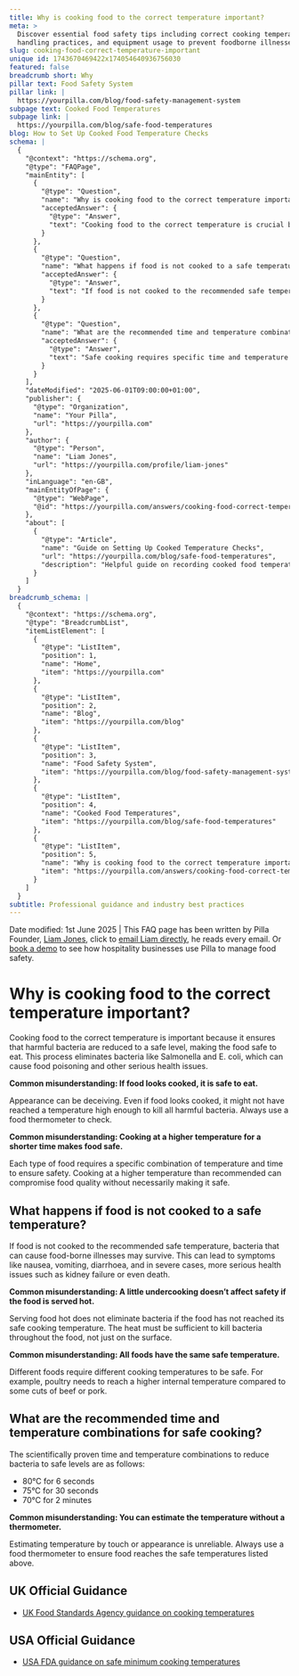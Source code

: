 ```yaml
---
title: Why is cooking food to the correct temperature important?
meta: >
  Discover essential food safety tips including correct cooking temperatures,
  handling practices, and equipment usage to prevent foodborne illnesses.
slug: cooking-food-correct-temperature-important
unique id: 1743670469422x174054640936756030
featured: false
breadcrumb short: Why
pillar text: Food Safety System
pillar link: |
  https://yourpilla.com/blog/food-safety-management-system
subpage text: Cooked Food Temperatures
subpage link: |
  https://yourpilla.com/blog/safe-food-temperatures
blog: How to Set Up Cooked Food Temperature Checks
schema: |
  {
    "@context": "https://schema.org",
    "@type": "FAQPage",
    "mainEntity": [
      {
        "@type": "Question",
        "name": "Why is cooking food to the correct temperature important?",
        "acceptedAnswer": {
          "@type": "Answer",
          "text": "Cooking food to the correct temperature is crucial because it reduces harmful bacteria like Salmonella and E. coli to safe levels, ensuring that the food is safe to consume. This process is essential in preventing food poisoning and other serious health issues."
        }
      },
      {
        "@type": "Question",
        "name": "What happens if food is not cooked to a safe temperature?",
        "acceptedAnswer": {
          "@type": "Answer",
          "text": "If food is not cooked to the recommended safe temperature, harmful bacteria capable of causing food-borne illnesses may survive. This can result in symptoms such as nausea, vomiting, diarrhoea, and in severe cases, it could cause significant health issues including kidney failure or even death."
        }
      },
      {
        "@type": "Question",
        "name": "What are the recommended time and temperature combinations for safe cooking?",
        "acceptedAnswer": {
          "@type": "Answer",
          "text": "Safe cooking requires specific time and temperature combinations scientifically proven to reduce bacteria levels, making food safe to consume. Examples include 80°C for 6 seconds, 75°C for 30 seconds, or 70°C for 2 minutes."
        }
      }
    ],
    "dateModified": "2025-06-01T09:00:00+01:00",
    "publisher": {
      "@type": "Organization",
      "name": "Your Pilla",
      "url": "https://yourpilla.com"
    },
    "author": {
      "@type": "Person",
      "name": "Liam Jones",
      "url": "https://yourpilla.com/profile/liam-jones"
    },
    "inLanguage": "en-GB",
    "mainEntityOfPage": {
      "@type": "WebPage",
      "@id": "https://yourpilla.com/answers/cooking-food-correct-temperature-important"
    },
    "about": [
      {
        "@type": "Article",
        "name": "Guide on Setting Up Cooked Temperature Checks",
        "url": "https://yourpilla.com/blog/safe-food-temperatures",
        "description": "Helpful guide on recording cooked food temperatures and managing food safety using a pre-built Pilla temperature check system."
      }
    ]
  }
breadcrumb_schema: |
  {
    "@context": "https://schema.org",
    "@type": "BreadcrumbList",
    "itemListElement": [
      {
        "@type": "ListItem",
        "position": 1,
        "name": "Home",
        "item": "https://yourpilla.com"
      },
      {
        "@type": "ListItem",
        "position": 2,
        "name": "Blog",
        "item": "https://yourpilla.com/blog"
      },
      {
        "@type": "ListItem",
        "position": 3,
        "name": "Food Safety System",
        "item": "https://yourpilla.com/blog/food-safety-management-system"
      },
      {
        "@type": "ListItem",
        "position": 4,
        "name": "Cooked Food Temperatures",
        "item": "https://yourpilla.com/blog/safe-food-temperatures"
      },
      {
        "@type": "ListItem",
        "position": 5,
        "name": "Why is cooking food to the correct temperature important?",
        "item": "https://yourpilla.com/answers/cooking-food-correct-temperature-important"
      }
    ]
  }
subtitle: Professional guidance and industry best practices
---
```


Date modified: 1st June 2025 | This FAQ page has been written by Pilla Founder, [Liam Jones](https://yourpilla.com/profile/liam-jones), click to [email Liam directly](https://mailto:liam@yourpilla.com/), he reads every email. Or [book a demo](https://calendly.com/pilla/demo) to see how hospitality businesses use Pilla to manage food safety.

# Why is cooking food to the correct temperature important?

Cooking food to the correct temperature is important because it ensures that harmful bacteria are reduced to a safe level, making the food safe to eat. This process eliminates bacteria like Salmonella and E. coli, which can cause food poisoning and other serious health issues.

**Common misunderstanding: If food looks cooked, it is safe to eat.**

Appearance can be deceiving. Even if food looks cooked, it might not have reached a temperature high enough to kill all harmful bacteria. Always use a food thermometer to check.

**Common misunderstanding: Cooking at a higher temperature for a shorter time makes food safe.**

Each type of food requires a specific combination of temperature and time to ensure safety. Cooking at a higher temperature than recommended can compromise food quality without necessarily making it safe.

## What happens if food is not cooked to a safe temperature?

If food is not cooked to the recommended safe temperature, bacteria that can cause food-borne illnesses may survive. This can lead to symptoms like nausea, vomiting, diarrhoea, and in severe cases, more serious health issues such as kidney failure or even death.

**Common misunderstanding: A little undercooking doesn’t affect safety if the food is served hot.**

Serving food hot does not eliminate bacteria if the food has not reached its safe cooking temperature. The heat must be sufficient to kill bacteria throughout the food, not just on the surface.

**Common misunderstanding: All foods have the same safe temperature.**

Different foods require different cooking temperatures to be safe. For example, poultry needs to reach a higher internal temperature compared to some cuts of beef or pork.

## What are the recommended time and temperature combinations for safe cooking?

The scientifically proven time and temperature combinations to reduce bacteria to safe levels are as follows:

-   80°C for 6 seconds
-   75°C for 30 seconds
-   70°C for 2 minutes

**Common misunderstanding: You can estimate the temperature without a thermometer.**

Estimating temperature by touch or appearance is unreliable. Always use a food thermometer to ensure food reaches the safe temperatures listed above.

## UK Official Guidance

-   [UK Food Standards Agency guidance on cooking temperatures](https://www.food.gov.uk/safety-hygiene/cooking-your-food)

## USA Official Guidance

-   [USA FDA guidance on safe minimum cooking temperatures](https://www.fda.gov/media/107000/download)
